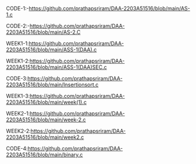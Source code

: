 CODE-1:-https://github.com/prathapsriram/DAA-2203A51516/blob/main/AS-1.c

CODE-2:-https://github.com/prathapsriram/DAA-2203A51516/blob/main/AS-2.C

WEEK1-1:https://github.com/prathapsriram/DAA-2203A51516/blob/main/ASS-1(DAA).c

WEEK1-2:https://github.com/prathapsriram/DAA-2203A51516/blob/main/ASS-1(DAA)SEC.c

CODE-3:https://github.com/prathapsriram/DAA-2203A51516/blob/main/Insertionsort.c

WEEK1-3:https://github.com/prathapsriram/DAA-2203A51516/blob/main/week(1).c

WEEK2-1:https://github.com/prathapsriram/DAA-2203A51516/blob/main/week-2.c

WEEK2-2:https://github.com/prathapsriram/DAA-2203A51516/blob/main/week2.c

CODE-4:https://github.com/prathapsriram/DAA-2203A51516/blob/main/binary.c

